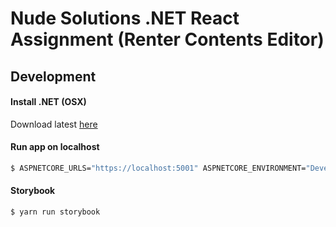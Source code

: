 # Nude Solutions .NET React Assignment (Renter Contents Editor)

## Development

#### Install .NET (OSX)

Download latest [here](https://docs.microsoft.com/en-us/dotnet/core/install/macos)

#### Run app on localhost

```bash
$ ASPNETCORE_URLS="https://localhost:5001" ASPNETCORE_ENVIRONMENT="Development" dotnet $HOME/code/nude-solutions-dotnet-react-assignment/bin/Debug/netcoreapp3.1/nude-solutions-dotnet-react-assignment.dll
```

#### Storybook

`$ yarn run storybook`


